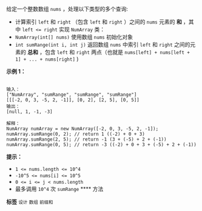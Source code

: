 给定一个整数数组 `nums` ，处理以下类型的多个查询:
- 计算索引 `left` 和 `right` （包含 `left` 和 `right` ）之间的 `nums` 元素的 **和** ，其中 `left <= right` 
实现 `NumArray` 类：
-  `NumArray(int[] nums)` 使用数组 `nums` 初始化对象
-  `int sumRange(int i, int j)` 返回数组 `nums` 中索引 `left` 和 `right` 之间的元素的 **总和** ，包含 `left` 和 `right` 两点（也就是 `nums[left] + nums[left + 1] + ... + nums[right]` )
 

 **示例 1：** 

```

输入：
["NumArray", "sumRange", "sumRange", "sumRange"]
[[[-2, 0, 3, -5, 2, -1]], [0, 2], [2, 5], [0, 5]]
输出：
[null, 1, -1, -3]

解释：
NumArray numArray = new NumArray([-2, 0, 3, -5, 2, -1]);
numArray.sumRange(0, 2); // return 1 ((-2) + 0 + 3)
numArray.sumRange(2, 5); // return -1 (3 + (-5) + 2 + (-1)) 
numArray.sumRange(0, 5); // return -3 ((-2) + 0 + 3 + (-5) + 2 + (-1))

```
 

 **提示：** 
-  `1 <= nums.length <= 10^4` 
-  `-10^5 <= nums[i] <= 10^5` 
-  `0 <= i <= j < nums.length` 
- 最多调用 `10^4` 次 `sumRange` **** 方法
 
**标签**
`设计` `数组` `前缀和` 

